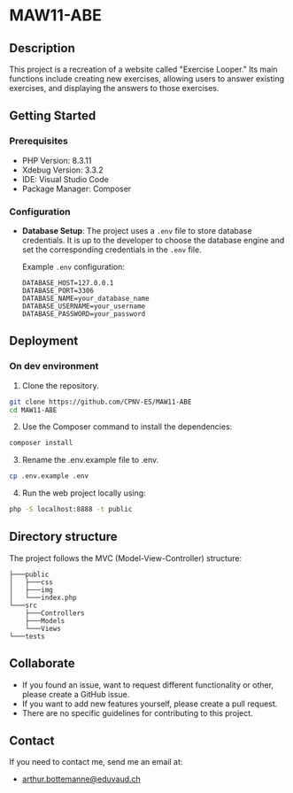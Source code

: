 # MAW11-ABE

## Description

This project is a recreation of a website called "Exercise Looper." Its main functions include creating new exercises, allowing users to answer existing exercises, and displaying the answers to those exercises.

## Getting Started

### Prerequisites

-   PHP Version: 8.3.11
-   Xdebug Version: 3.3.2
-   IDE: Visual Studio Code
-   Package Manager: Composer

### Configuration

-   **Database Setup**: The project uses a `.env` file to store database credentials. It is up to the developer to choose the database engine and set the corresponding credentials in the `.env` file.

    Example `.env` configuration:

    ```env
    DATABASE_HOST=127.0.0.1
    DATABASE_PORT=3306
    DATABASE_NAME=your_database_name
    DATABASE_USERNAME=your_username
    DATABASE_PASSWORD=your_password
    ```

## Deployment

### On dev environment

1. Clone the repository.

```bash
git clone https://github.com/CPNV-ES/MAW11-ABE
cd MAW11-ABE
```

2. Use the Composer command to install the dependencies:

```bash
composer install
```

3. Rename the .env.example file to .env.

```bash
cp .env.example .env
```

4. Run the web project locally using:

```bash
php -S localhost:8888 -t public
```

## Directory structure

The project follows the MVC (Model-View-Controller) structure:

```shell
├───public
│   ├───css
│   ├───img
│   └───index.php
└───src
    ├───Controllers
    ├───Models
    └───Views
└───tests
```

## Collaborate

-   If you found an issue, want to request different functionality or other, please create a GitHub issue.
-   If you want to add new features yourself, please create a pull request.
-   There are no specific guidelines for contributing to this project.

## Contact

If you need to contact me, send me an email at:

-   arthur.bottemanne@eduvaud.ch
